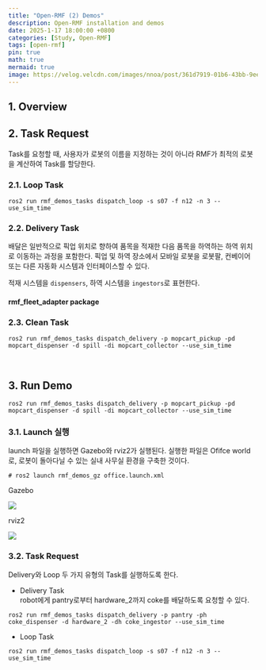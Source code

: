```yaml
---
title: "Open-RMF (2) Demos"
description: Open-RMF installation and demos
date: 2025-1-17 18:00:00 +0800
categories: [Study, Open-RMF]
tags: [open-rmf]
pin: true
math: true
mermaid: true
image: https://velog.velcdn.com/images/nnoa/post/361d7919-01b6-43bb-9ee8-ff3cf000e4c6/image.png
---
```


## 1. Overview


## 2. Task Request
Task를 요청할 때, 사용자가 로봇의 이름을 지정하는 것이 아니라 RMF가 최적의 로봇을 계산하여 Task를 할당한다.



### 2.1. Loop Task
```
ros2 run rmf_demos_tasks dispatch_loop -s s07 -f n12 -n 3 --use_sim_time
```

### 2.2. Delivery Task
배달은 일반적으로 픽업 위치로 향하여 품목을 적재한 다음 품목을 하역하는 하역 위치로 이동하는 과정을 포함한다. 픽업 및 하역 장소에서 모바일 로봇을 로봇팔, 컨베이어 또는 다른 자동화 시스템과 인터페이스할 수 있다.

적재 시스템을 ```dispensers```, 하역 시스템을 ```ingestors```로 표현한다.


#### rmf_fleet_adapter package




### 2.3. Clean Task
```
ros2 run rmf_demos_tasks dispatch_delivery -p mopcart_pickup -pd mopcart_dispenser -d spill -di mopcart_collector --use_sim_time
```

<br>

## 3. Run Demo

```
ros2 run rmf_demos_tasks dispatch_delivery -p mopcart_pickup -pd mopcart_dispenser -d spill -di mopcart_collector --use_sim_time
```

### 3.1. Launch 실행
launch 파일을 실행하면 Gazebo와 rviz2가 실행된다. 실행한 파일은 Ofifce world로, 로봇이 돌아다닐 수 있는 실내 사무실 환경을 구축한 것이다.
```
# ros2 launch rmf_demos_gz office.launch.xml
```

Gazebo

![](https://velog.velcdn.com/images/nnoa/post/2bee7493-823c-47bf-be15-86945e996291/image.png)


rviz2

![](https://velog.velcdn.com/images/nnoa/post/361d7919-01b6-43bb-9ee8-ff3cf000e4c6/image.png)


### 3.2. Task Request

Delivery와 Loop 두 가지 유형의 Task를 실행하도록 한다.

- Delivery Task <br>
robot에게 pantry로부터 hardware_2까지 coke를 배달하도록 요청할 수 있다.
```
ros2 run rmf_demos_tasks dispatch_delivery -p pantry -ph coke_dispenser -d hardware_2 -dh coke_ingestor --use_sim_time
```


- Loop Task
```
ros2 run rmf_demos_tasks dispatch_loop -s s07 -f n12 -n 3 --use_sim_time
```
<br>